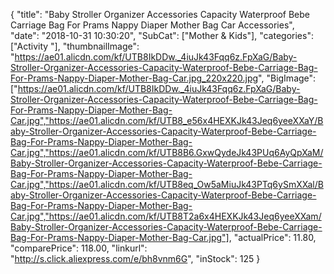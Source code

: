 {
	"title": "Baby Stroller Organizer Accessories Capacity Waterproof Bebe Carriage Bag For Prams Nappy Diaper Mother Bag Car Accessories",
	"date": "2018-10-31 10:30:20",
	"SubCat": ["Mother & Kids"],
	"categories": ["Activity "],
	"thumbnailImage": "https://ae01.alicdn.com/kf/UTB8IkDDw._4iuJk43Fqq6z.FpXaG/Baby-Stroller-Organizer-Accessories-Capacity-Waterproof-Bebe-Carriage-Bag-For-Prams-Nappy-Diaper-Mother-Bag-Car.jpg_220x220.jpg",
	"BigImage": ["https://ae01.alicdn.com/kf/UTB8IkDDw._4iuJk43Fqq6z.FpXaG/Baby-Stroller-Organizer-Accessories-Capacity-Waterproof-Bebe-Carriage-Bag-For-Prams-Nappy-Diaper-Mother-Bag-Car.jpg","https://ae01.alicdn.com/kf/UTB8_e56x4HEXKJk43Jeq6yeeXXaY/Baby-Stroller-Organizer-Accessories-Capacity-Waterproof-Bebe-Carriage-Bag-For-Prams-Nappy-Diaper-Mother-Bag-Car.jpg","https://ae01.alicdn.com/kf/UTB8B6.GxwQydeJk43PUq6AyQpXaM/Baby-Stroller-Organizer-Accessories-Capacity-Waterproof-Bebe-Carriage-Bag-For-Prams-Nappy-Diaper-Mother-Bag-Car.jpg","https://ae01.alicdn.com/kf/UTB8eq_Ow5aMiuJk43PTq6ySmXXal/Baby-Stroller-Organizer-Accessories-Capacity-Waterproof-Bebe-Carriage-Bag-For-Prams-Nappy-Diaper-Mother-Bag-Car.jpg","https://ae01.alicdn.com/kf/UTB8T2a6x4HEXKJk43Jeq6yeeXXam/Baby-Stroller-Organizer-Accessories-Capacity-Waterproof-Bebe-Carriage-Bag-For-Prams-Nappy-Diaper-Mother-Bag-Car.jpg"],
	"actualPrice": 11.80,
	"comparePrice": 118.00,
	"linkurl": "http://s.click.aliexpress.com/e/bh8vnm6G",
	"inStock": 125
}
